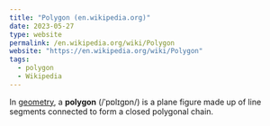```yaml
---
title: "Polygon (en.wikipedia.org)"
date: 2023-05-27
type: website
permalink: /en.wikipedia.org/wiki/Polygon
website: "https://en.wikipedia.org/wiki/Polygon"
tags:
  - polygon
  - Wikipedia
---
```

In [geometry](/en.wikipedia.org/wiki/Geometry), a **polygon** (/ˈpɒlɪɡɒn/) is a plane figure made up of line segments connected to form a closed polygonal chain.